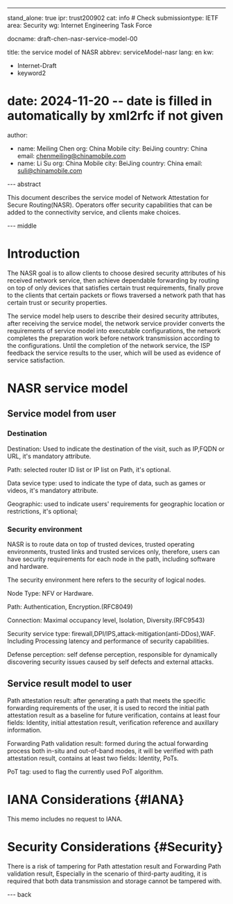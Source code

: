 ---
stand_alone: true
ipr: trust200902
cat: info # Check
submissiontype: IETF
area: Security
wg: Internet Engineering Task Force

docname: draft-chen-nasr-service-model-00

title: the service model of NASR 
abbrev: serviceModel-nasr
lang: en
kw:
  - Internet-Draft
  - keyword2
# date: 2024-11-20 -- date is filled in automatically by xml2rfc if not given
author:
- name: Meiling Chen
  org: China Mobile
  city: BeiJing
  country: China
  email: chenmeiling@chinamobile.com
- name: Li Su
  org: China Mobile
  city: BeiJing
  country: China
  email: suli@chinamobile.com



--- abstract

This document describes the service model of Network Attestation for Secure Routing(NASR). Operators offer security capabilities that can be added to the connectivity service, and clients make choices.

--- middle

# Introduction

The NASR goal is to allow clients to choose desired security attributes of his received network service, then achieve dependable forwarding by routing on top of only devices that satisfies certain trust requirements, finally prove to the clients that certain packets or flows traversed a network path that has certain trust or security properties.

The service model help users to describe their desired security attributes, after receiving the service model, the network service provider converts the requirements of service model into executable configurations, the network completes the preparation work before network transmission according to the configurations. Until the completion of the network service, the ISP feedback the service results to the user, which will be used as evidence of service satisfaction.

# NASR service model

## Service model from user

### Destination

Destination: Used to indicate the destination of the visit, such as IP,FQDN or URL, it's mandatory attribute.  

Path: selected router ID list or IP list on Path, it's optional.

Data sevice type: used to indicate the type of data, such as games or videos, it's mandatory attribute.

Geographic: used to indicate users' requirements for geographic location or restrictions, it's optional;

### Security environment

NASR is to route data on top of trusted devices, trusted operating environments, trusted links and trusted services only, therefore, users can have security requirements for each node in the path, including software and hardware.

The security environment here refers to the security of logical nodes.

Node Type: NFV or Hardware.

Path: Authentication, Encryption.(RFC8049)

Connection: Maximal occupancy level, Isolation, Diversity.(RFC9543)

Security service type: firewall,DPI/IPS,attack-mitigation(anti-DDos),WAF. Including Processing latency and performance of security capabilities.

Defense perception: self defense perception, responsible for dynamically discovering security issues caused by self defects and external attacks.


## Service result model to user

Path attestation result: after generating a path that meets the specific forwarding requirements of the user, it is used to record the initial path attestation result as a baseline for future verification, contains at least four fields: Identity, initial attestation result, verification reference and auxillary information.
						
Forwarding Path validation result: formed during the actual forwarding process both in-situ and out-of-band modes, it will be verified with path attestation result,  contains at least two fields: Identity, PoTs.

PoT tag: used to flag the currently used PoT algorithm.

# IANA Considerations {#IANA}

This memo includes no request to IANA. 


# Security Considerations {#Security}

There is a risk of tampering for Path attestation result and Forwarding Path validation result, Especially in the scenario of third-party auditing, it is required that both data transmission and storage cannot be tampered with.


--- back



